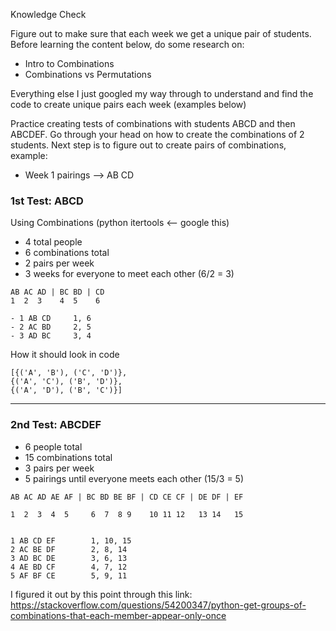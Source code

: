 Knowledge Check

Figure out to make sure that each week we get a unique pair of students. 
Before learning the content below, do some research on:

- Intro to Combinations
- Combinations vs Permutations


Everything else I just googled my way through to understand and find the code to 
create unique pairs each week (examples below)

Practice creating tests of combinations with students ABCD and then ABCDEF.
Go through your head on how to create the combinations of 2 students.
Next step is to figure out to create pairs of combinations, example:

- Week 1 pairings --> AB CD


### 1st Test: ABCD

Using Combinations (python itertools <-- google this)

- 4 total people
- 6 combinations total
- 2 pairs per week
- 3 weeks for everyone to meet each other (6/2 = 3)

```
AB AC AD | BC BD | CD
1  2  3    4  5    6

- 1 AB CD     1, 6
- 2 AC BD     2, 5
- 3 AD BC     3, 4
```

How it should look in code
```
[{('A', 'B'), ('C', 'D')}, 
{('A', 'C'), ('B', 'D')}, 
{('A', 'D'), ('B', 'C')}]
```

-------


### 2nd Test: ABCDEF

- 6 people total
- 15 combinations total
- 3 pairs per week
- 5 pairings until everyone meets each other (15/3 = 5)

```
AB AC AD AE AF | BC BD BE BF | CD CE CF | DE DF | EF

1  2  3  4  5     6  7  8 9    10 11 12   13 14   15


1 AB CD EF        1, 10, 15 
2 AC BE DF        2, 8, 14
3 AD BC DE        3, 6, 13
4 AE BD CF        4, 7, 12
5 AF BF CE        5, 9, 11
```

I figured it out by this point through this link:
https://stackoverflow.com/questions/54200347/python-get-groups-of-combinations-that-each-member-appear-only-once








